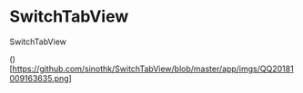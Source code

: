 # SwitchTabView
SwitchTabView


()[https://github.com/sinothk/SwitchTabView/blob/master/app/imgs/QQ20181009163635.png]
